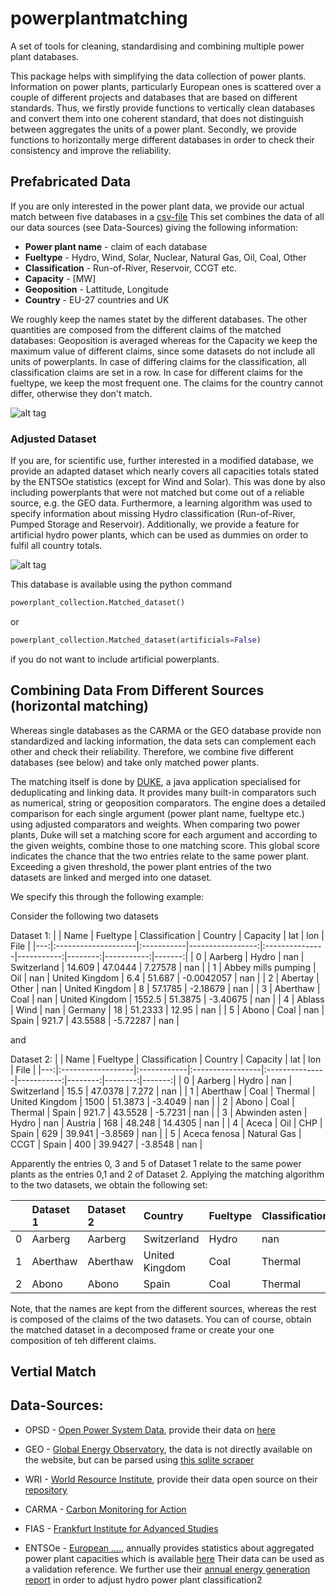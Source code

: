 # powerplantmatching
A set of tools for cleaning, standardising and combining multiple
power plant databases.

This package helps with simplifying the data collection of power
plants. Information on power plants, particularly European ones is
scattered over a couple of different projects and databases that are
based on different standards. Thus, we firstly provide functions to
vertically clean databases and convert them into one coherent
standard, that does not distinguish between aggregates the units of a
power plant. Secondly, we provide functions to horizontally merge
different databases in order to check their consistency and improve
the reliability.


## Prefabricated Data 

If you are only interested in the power plant data, we provide 
our actual match between five databases in a [csv-file](../blob/master/data/Matched_Carma_Fias_Geo_Opsd_Wri.csv)
This set combines the data of all our data sources (see Data-Sources) 
giving the following information:

- **Power plant name** 		- claim of each database
- **Fueltype** 			- Hydro, Wind, Solar, Nuclear, Natural Gas, Oil, Coal, Other
- **Classification**		- Run-of-River, Reservoir, CCGT etc.
- **Capacity**			- \[MW\]
- **Geoposition**		- Lattitude, Longitude
- **Country** 			- EU-27 countries and UK


We roughly keep the names statet by the different databases. The other 
quantities are composed from the different claims of the matched
databases: 
Geoposition is averaged whereas for the Capacity we keep the maximum value of different claims, 
since some datasets do not include all units of powerplants.
In case of differing claims for the classification, all classification claims 
are set in a row. In case for different claims for the fueltype, we keep the most 
frequent one. The claims for the country cannot differ, otherwise they don't match.

![alt tag](https://cloud.githubusercontent.com/assets/19226431/20011654/a683952c-a2ac-11e6-8ce8-8e4982fb18d1.jpg)

### Adjusted Dataset
If you are, for scientific use, further interested in a modified database, 
we provide an adapted dataset which nearly covers all capacities totals stated by the ENTSOe
statistics (except for Wind and Solar). This was done by also including powerplants that were not matched
but come out of a reliable source, e.g. the GEO data. Furthermore, a
learning algorithm was used to specify information about missing 
Hydro classification (Run-of-River, Pumped Storage and Reservoir). 
Additionally, we provide a feature for artificial hydro power plants, which can
be used as dummies on order to fulfil all country totals. 

![alt tag](https://cloud.githubusercontent.com/assets/19226431/20011650/a654e858-a2ac-11e6-93a2-2ed0e938f642.jpg)


This database is available using the python command 
```python
powerplant_collection.Matched_dataset() 
```
or 
```python
powerplant_collection.Matched_dataset(artificials=False) 
```
if you do not want to include artificial powerplants.

## Combining Data From Different Sources (horizontal matching)

Whereas single databases as the CARMA or the GEO database provide 
non standardized and lacking information, the data sets can complement 
each other and check their reliability. Therefore, we combine 
five different databases (see below) and take only matched power plants.



The matching itself is done by [DUKE](https://github.com/larsga/Duke), a java application specialised for
deduplicating and linking data. It provides many built-in comparators such as numerical, string or geoposition comparators.
The engine does a detailed comparison for each single argument (power plant name, fueltype etc.) using adjusted 
comparators and weights. When comparing two power plants, Duke will set a matching score for each argument and 
according to the given weights, combine those to one matching score. This global score indicates the chance 
that the two entries relate to the same power plant. Exceeding a given threshold, the power plant entries of the two  
datasets are linked and merged into one dataset.

We specify this through the following example:

Consider the following two datasets

Dataset 1: 
|    | Name                | Fueltype   |   Classification | Country        |   Capacity |     lat |        lon |   File |
|---:|:--------------------|:-----------|-----------------:|:---------------|-----------:|--------:|-----------:|-------:|
|  0 | Aarberg             | Hydro      |              nan | Switzerland    |     14.609 | 47.0444 |  7.27578   |    nan |
|  1 | Abbey mills pumping | Oil        |              nan | United Kingdom |      6.4   | 51.687  | -0.0042057 |    nan |
|  2 | Abertay             | Other      |              nan | United Kingdom |      8     | 57.1785 | -2.18679   |    nan |
|  3 | Aberthaw            | Coal       |              nan | United Kingdom |   1552.5   | 51.3875 | -3.40675   |    nan |
|  4 | Ablass              | Wind       |              nan | Germany        |     18     | 51.2333 | 12.95      |    nan |
|  5 | Abono               | Coal       |              nan | Spain          |    921.7   | 43.5588 | -5.72287   |    nan |

and 

Dataset 2:
|    | Name              | Fueltype    | Classification   | Country        |   Capacity |     lat |     lon |   File |
|---:|:------------------|:------------|:-----------------|:---------------|-----------:|--------:|--------:|-------:|
|  0 | Aarberg           | Hydro       | nan              | Switzerland    |       15.5 | 47.0378 |  7.272  |    nan |
|  1 | Aberthaw          | Coal        | Thermal          | United Kingdom |     1500   | 51.3873 | -3.4049 |    nan |
|  2 | Abono             | Coal        | Thermal          | Spain          |      921.7 | 43.5528 | -5.7231 |    nan |
|  3 | Abwinden asten    | Hydro       | nan              | Austria        |      168   | 48.248  | 14.4305 |    nan |
|  4 | Aceca             | Oil         | CHP              | Spain          |      629   | 39.941  | -3.8569 |    nan |
|  5 | Aceca fenosa      | Natural Gas | CCGT             | Spain          |      400   | 39.9427 | -3.8548 |    nan |

Apparently the entries 0, 3 and 5 of Dataset 1 relate to the same power plants as the entries 0,1 and 2 of Dataset 2. 
Applying the matching algorithm to the two datasets, we obtain the following set:

|    | Dataset 1   | Dataset 2   | Country        | Fueltype   | Classification   |   Capacity |     lat |      lon |   File |
|---:|:------------|:------------|:---------------|:-----------|:-----------------|-----------:|--------:|---------:|-------:|
|  0 | Aarberg     | Aarberg     | Switzerland    | Hydro      | nan              |       15.5 | 47.0411 |  7.27389 |    nan |
|  1 | Aberthaw    | Aberthaw    | United Kingdom | Coal       | Thermal          |     1552.5 | 51.3874 | -3.40583 |    nan |
|  2 | Abono       | Abono       | Spain          | Coal       | Thermal          |      921.7 | 43.5558 | -5.72299 |    nan |

Note, that the names are kept from the different sources, whereas the rest is composed of the claims of the two datasets. 
You can of course, obtain the matched dataset in a decomposed frame or create your one composition of teh different claims. 


## Vertial Match





## Data-Sources: 

- OPSD - [Open Power System Data](http://data.open-power-system-data.org/), provide their data on 
	[here](http://data.open-power-system-data.org/conventional_power_plants/)

- GEO - [Global Energy Observatory](http://globalenergyobservatory.org/docs/HelpGeoPower.php#), the 
	data is not directly available on the website, but can be parsed using [this sqlite scraper](https://morph.io/coroa/global_energy_observatory_power_plants)

- WRI - [World Resource Institute](http://www.wri.org), provide their data open source 
	on their [repository](https://github.com/Arjay7891/WRI-Powerplant/blob/master/output_database/powerwatch2_data.csv)

- CARMA - [Carbon Monitoring for Action](http://carma.org/plant) 

- FIAS - [Frankfurt Institute for Advanced Studies](https://fias.uni-frankfurt.de/de/) 

- ENTSOe - [European ....](), annually provides statistics about aggregated power plant 
	capacities which is available [here](https://www.entsoe.eu/db-query/miscellaneous/net-generating-capacity)
	Their data can be used as a validation reference. We further use their [annual energy
	generation report]() in order to adjust hydro power plant classification2  
